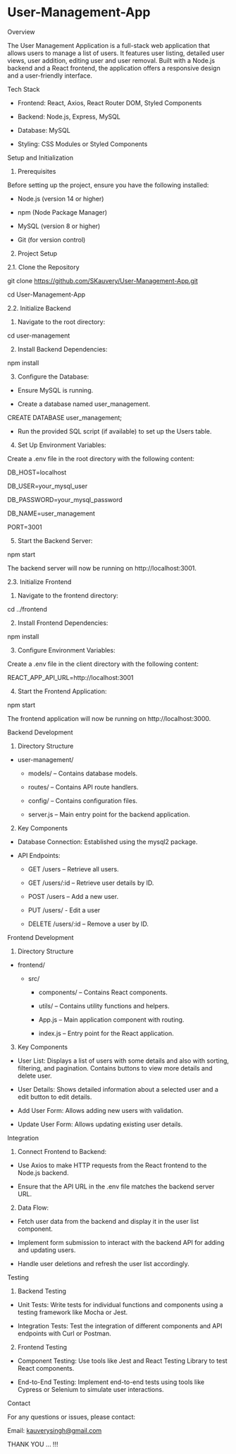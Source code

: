 # User-Management-App

Overview

The User Management Application is a full-stack web application that allows users to manage a list of users. It features user listing, detailed user views, user addition, editing user and user removal. Built with a Node.js backend and a React frontend, the application offers a responsive design and a user-friendly interface.

Tech Stack

- Frontend: React, Axios, React Router DOM, Styled Components

- Backend: Node.js, Express, MySQL

- Database: MySQL

- Styling: CSS Modules or Styled Components

Setup and Initialization

1. Prerequisites
   
Before setting up the project, ensure you have the following installed:

- Node.js (version 14 or higher)

- npm (Node Package Manager)

- MySQL (version 8 or higher)

- Git (for version control)

2. Project Setup
   
2.1. Clone the Repository

git clone https://github.com/SKauvery/User-Management-App.git

cd User-Management-App

2.2. Initialize Backend

1. Navigate to the root directory:

cd user-management

2. Install Backend Dependencies:

npm install

3. Configure the Database:

- Ensure MySQL is running.

- Create a database named user_management.

CREATE DATABASE user_management;

- Run the provided SQL script (if available) to set up the Users table.

4. Set Up Environment Variables:

Create a .env file in the root directory with the following content:

DB_HOST=localhost

DB_USER=your_mysql_user

DB_PASSWORD=your_mysql_password

DB_NAME=user_management

PORT=3001

5. Start the Backend Server:

npm start

The backend server will now be running on http://localhost:3001.

2.3. Initialize Frontend

1. Navigate to the frontend directory:

cd ../frontend

2. Install Frontend Dependencies:

npm install

3. Configure Environment Variables:

Create a .env file in the client directory with the following content:

REACT_APP_API_URL=http://localhost:3001

4. Start the Frontend Application:

npm start

The frontend application will now be running on http://localhost:3000.



Backend Development

1. Directory Structure
   
- user-management/

	- models/ – Contains database models.

	- routes/ – Contains API route handlers.

	- config/ – Contains configuration files.

	- server.js – Main entry point for the backend application.

2. Key Components
   
- Database Connection: Established using the mysql2 package.

- API Endpoints:

	- GET /users – Retrieve all users.

	- GET /users/:id – Retrieve user details by ID.

	- POST /users – Add a new user.
   
 	- PUT /users/ - Edit a user

	- DELETE /users/:id – Remove a user by ID.



Frontend Development

1. Directory Structure
   
- frontend/

	- src/

		- components/ – Contains React components.

		- utils/ – Contains utility functions and helpers.

		- App.js – Main application component with routing.

		- index.js – Entry point for the React application.

3. Key Components
   
- User List: Displays a list of users with some details and also with sorting, filtering, and pagination. Contains buttons to view more details and delete user.

- User Details: Shows detailed information about a selected user and a edit button to edit details.

- Add User Form: Allows adding new users with validation.

- Update User Form: Allows updating existing user details.



Integration

1. Connect Frontend to Backend:

- Use Axios to make HTTP requests from the React frontend to the Node.js backend.

- Ensure that the API URL in the .env file matches the backend server URL.

2. Data Flow:

- Fetch user data from the backend and display it in the user list component.

- Implement form submission to interact with the backend API for adding and updating users.

- Handle user deletions and refresh the user list accordingly.



Testing

1. Backend Testing
   
- Unit Tests: Write tests for individual functions and components using a testing framework like Mocha or Jest.

- Integration Tests: Test the integration of different components and API endpoints with Curl or Postman.

2. Frontend Testing
   
- Component Testing: Use tools like Jest and React Testing Library to test React components.

- End-to-End Testing: Implement end-to-end tests using tools like Cypress or Selenium to simulate user interactions.

Contact

For any questions or issues, please contact:

Email: kauverysingh@gmail.com


THANK YOU ... !!!
